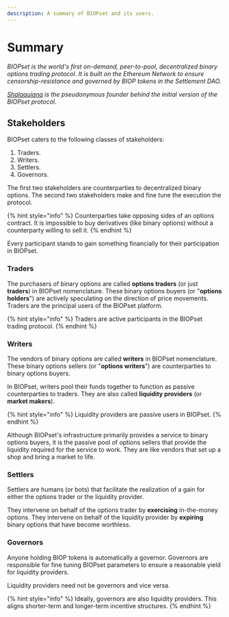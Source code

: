 ```yaml
---
description: A summary of BIOPset and its users.
---
```


# Summary

_BIOPset is the world's first on-demand, peer-to-pool, decentralized binary options trading protocol. It is built on the Ethereum Network to ensure censorship-resistance and governed by BIOP tokens in the Settlement DAO._

[_Shalaquiana_](https://twitter.com/shalaquiana) _is the pseudonymous founder behind the initial version of the BIOPset protocol._

## Stakeholders

BIOPset caters to the following classes of stakeholders:

1. Traders.
2. Writers.
3. Settlers.
4. Governors.

The first two stakeholders are counterparties to decentralized binary options. The second two stakeholders make and fine tune the execution the protocol.

{% hint style="info" %}
Counterparties take opposing sides of an options contract. It is impossible to buy derivatives \(like binary options\) without a counterparty willing to sell it.
{% endhint %}

Every participant stands to gain something financially for their participation in BIOPset.

### Traders

The purchasers of binary options are called **options traders** \(or just **traders**\) in BIOPset nomenclature. These binary options buyers \(or "**options holders**"\) are actively speculating on the direction of price movements. Traders are the principal users of the BIOPset platform.

{% hint style="info" %}
Traders are active participants in the BIOPset trading protocol.
{% endhint %}

### Writers

The vendors of binary options are called **writers** in BIOPset nomenclature. These binary options sellers \(or "**options writers**"\) are counterparties to binary options buyers.

In BIOPset, writers pool their funds together to function as passive counterparties to traders. They are also called **liquidity providers** \(or **market makers**\).

{% hint style="info" %}
Liquidity providers are passive users in BIOPset.
{% endhint %}

Although BIOPset's infrastructure primarily provides a service to binary options buyers, it is the passive pool of options sellers that provide the liquidity required for the service to work. They are like vendors that set up a shop and bring a market to life.

### Settlers

Settlers are humans \(or bots\) that facilitate the realization of a gain for either the options trader or the liquidity provider.

They intervene on behalf of the options trader by **exercising** in-the-money options. They intervene on behalf of the liquidity provider by **expiring** binary options that have become worthless.

### Governors

Anyone holding BIOP tokens is automatically a governor. Governors are responsible for fine tuning BIOPset parameters to ensure a reasonable yield for liquidity providers. 

Liquidity providers need not be governors and vice versa.

{% hint style="info" %}
Ideally, governors are also liquidity providers. This aligns shorter-term and longer-term incentive structures.
{% endhint %}

